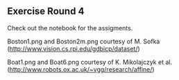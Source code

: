 ## Exercise Round 4

Check out the notebook for the assigments.

Boston1.png and Boston2m.png courtesy of M. Sofka (http://www.vision.cs.rpi.edu/gdbicp/dataset/)<br>

Boat1.png and Boat6.png courtesy of K. Mikolajczyk et al. (http://www.robots.ox.ac.uk/~vgg/research/affine/)


